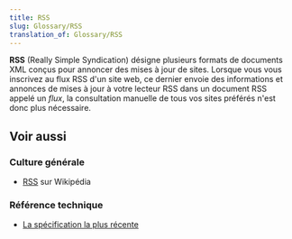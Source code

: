```yaml
---
title: RSS
slug: Glossary/RSS
translation_of: Glossary/RSS
---
```


**RSS** (Really Simple Syndication) désigne plusieurs formats de documents XML conçus pour annoncer des mises à jour de sites. Lorsque vous vous inscrivez au flux RSS d'un site web, ce dernier envoie des informations et annonces de mises à jour à votre lecteur RSS dans un document RSS appelé un _flux_, la consultation manuelle de tous vos sites préférés n'est donc plus nécessaire.

## Voir aussi

### Culture générale

- [RSS](https://fr.wikipedia.org/wiki/RSS) sur Wikipédia

### Référence technique

- [La spécification la plus récente](http://www.rssboard.org/rss-specification)
